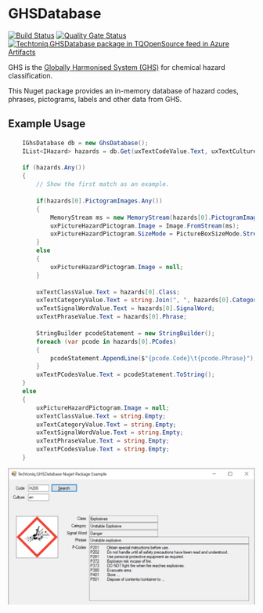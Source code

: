 # GHSDatabase

[![Build Status](https://dev.azure.com/techtoniq/GHS%20Database/_apis/build/status/techtoniq.tq-ghsdatabase?branchName=master)](https://dev.azure.com/techtoniq/GHS%20Database/_build/latest?definitionId=36&branchName=master)  [![Quality Gate Status](https://sonarcloud.io/api/project_badges/measure?project=GHS&metric=alert_status)](https://sonarcloud.io/dashboard?id=GHS) [![Techtoniq.GHSDatabase package in TQOpenSource feed in Azure Artifacts](https://feeds.dev.azure.com/techtoniq/_apis/public/Packaging/Feeds/28bc8d4d-7b39-4f58-afa4-38c3b985a4a8/Packages/5300b000-23d5-410f-aef5-5af372994475/Badge)](https://dev.azure.com/techtoniq/GHS%20Database/_packaging?_a=package&feed=28bc8d4d-7b39-4f58-afa4-38c3b985a4a8&package=5300b000-23d5-410f-aef5-5af372994475&preferRelease=true)

GHS is the [Globally Harmonised System (GHS)](https://www.hse.gov.uk/chemical-classification/legal/background-directives-ghs.htm) for chemical hazard classification. 

This Nuget package provides an in-memory database of hazard codes, phrases, pictograms, labels and other data from GHS.


## Example Usage

```c#
    IGhsDatabase db = new GhsDatabase();
    IList<IHazard> hazards = db.Get(uxTextCodeValue.Text, uxTextCultureValue.Text);

    if (hazards.Any())
    {
        // Show the first match as an example.

        if(hazards[0].PictogramImages.Any())
        {
            MemoryStream ms = new MemoryStream(hazards[0].PictogramImages[0]);  // use the first image
            uxPictureHazardPictogram.Image = Image.FromStream(ms);
            uxPictureHazardPictogram.SizeMode = PictureBoxSizeMode.StretchImage;
        }
        else
        {
            uxPictureHazardPictogram.Image = null;
        }

        uxTextClassValue.Text = hazards[0].Class;
        uxTextCategoryValue.Text = string.Join(", ", hazards[0].Categories);
        uxTextSignalWordValue.Text = hazards[0].SignalWord;
        uxTextPhraseValue.Text = hazards[0].Phrase;

        StringBuilder pcodeStatement = new StringBuilder();
        foreach (var pcode in hazards[0].PCodes)
        {
            pcodeStatement.AppendLine($"{pcode.Code}\t{pcode.Phrase}");
        }
        uxTextPCodesValue.Text = pcodeStatement.ToString();
    }
    else
    {
        uxPictureHazardPictogram.Image = null;
        uxTextClassValue.Text = string.Empty;
        uxTextCategoryValue.Text = string.Empty;
        uxTextSignalWordValue.Text = string.Empty;
        uxTextPhraseValue.Text = string.Empty;
        uxTextPCodesValue.Text = string.Empty;
    }
```
![Example search result](./Resources/ImageSrc/Example/Example.png)
